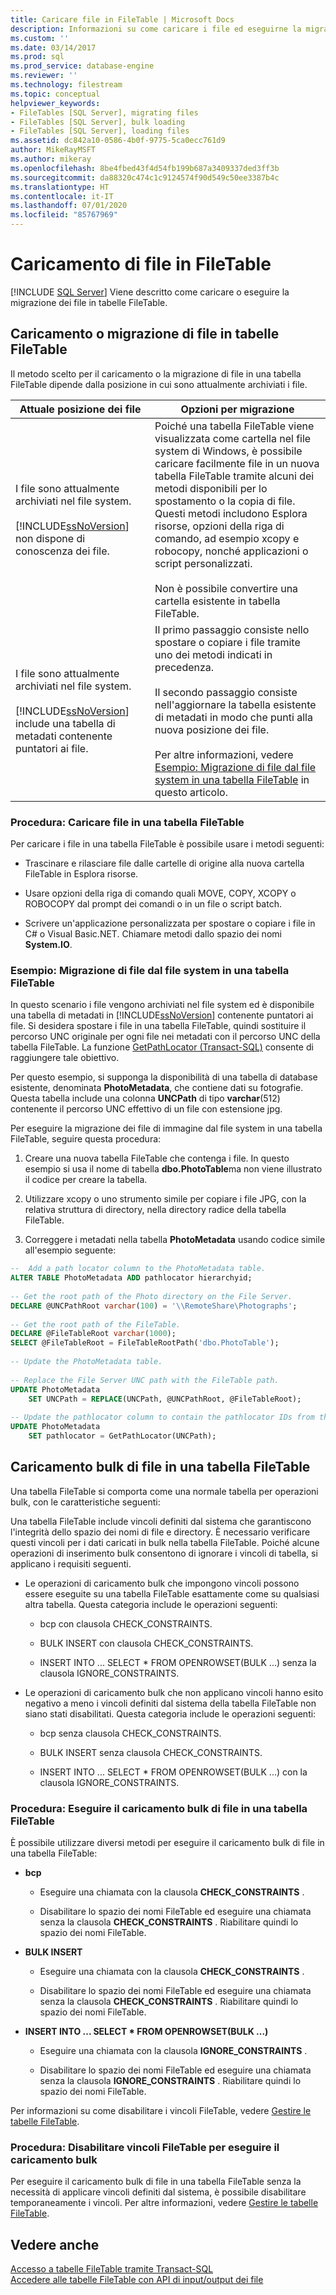 ```yaml
---
title: Caricare file in FileTable | Microsoft Docs
description: Informazioni su come caricare i file ed eseguirne la migrazione in tabelle FileTable in SQL Server quando i file vengono archiviati in diversi modi. Leggere le informazioni sulle operazioni di caricamento bulk.
ms.custom: ''
ms.date: 03/14/2017
ms.prod: sql
ms.prod_service: database-engine
ms.reviewer: ''
ms.technology: filestream
ms.topic: conceptual
helpviewer_keywords:
- FileTables [SQL Server], migrating files
- FileTables [SQL Server], bulk loading
- FileTables [SQL Server], loading files
ms.assetid: dc842a10-0586-4b0f-9775-5ca0ecc761d9
author: MikeRayMSFT
ms.author: mikeray
ms.openlocfilehash: 8be4fbed43f4d54fb199b687a3409337ded3ff3b
ms.sourcegitcommit: da88320c474c1c9124574f90d549c50ee3387b4c
ms.translationtype: HT
ms.contentlocale: it-IT
ms.lasthandoff: 07/01/2020
ms.locfileid: "85767969"
---
```

# <a name="load-files-into-filetables"></a>Caricamento di file in FileTable
 [!INCLUDE [SQL Server](../../includes/applies-to-version/sqlserver.md)]
  Viene descritto come caricare o eseguire la migrazione dei file in tabelle FileTable.  
  
##  <a name="loading-or-migrating-files-into-a-filetable"></a><a name="BasicsLoadNew"></a> Caricamento o migrazione di file in tabelle FileTable  
 Il metodo scelto per il caricamento o la migrazione di file in una tabella FileTable dipende dalla posizione in cui sono attualmente archiviati i file.  
  
|Attuale posizione dei file|Opzioni per migrazione|  
|-------------------------------|---------------------------|  
|I file sono attualmente archiviati nel file system.<br /><br /> [!INCLUDE[ssNoVersion](../../includes/ssnoversion-md.md)] non dispone di conoscenza dei file.|Poiché una tabella FileTable viene visualizzata come cartella nel file system di Windows, è possibile caricare facilmente file in un nuova tabella FileTable tramite alcuni dei metodi disponibili per lo spostamento o la copia di file. Questi metodi includono Esplora risorse, opzioni della riga di comando, ad esempio xcopy e robocopy, nonché applicazioni o script personalizzati.<br /><br /> Non è possibile convertire una cartella esistente in tabella FileTable.|  
|I file sono attualmente archiviati nel file system.<br /><br /> [!INCLUDE[ssNoVersion](../../includes/ssnoversion-md.md)] include una tabella di metadati contenente puntatori ai file.|Il primo passaggio consiste nello spostare o copiare i file tramite uno dei metodi indicati in precedenza.<br /><br /> Il secondo passaggio consiste nell'aggiornare la tabella esistente di metadati in modo che punti alla nuova posizione dei file.<br /><br /> Per altre informazioni, vedere [Esempio: Migrazione di file dal file system in una tabella FileTable](#HowToMigrateFiles) in questo articolo.|  
  
###  <a name="how-to-load-files-into-a-filetable"></a><a name="HowToLoadNew"></a> Procedura: Caricare file in una tabella FileTable  
Per caricare i file in una tabella FileTable è possibile usare i metodi seguenti:  
  
-   Trascinare e rilasciare file dalle cartelle di origine alla nuova cartella FileTable in Esplora risorse.  
  
-   Usare opzioni della riga di comando quali MOVE, COPY, XCOPY o ROBOCOPY dal prompt dei comandi o in un file o script batch.  
  
-   Scrivere un'applicazione personalizzata per spostare o copiare i file in C# o Visual Basic.NET. Chiamare metodi dallo spazio dei nomi **System.IO**.  
  
###  <a name="example-migrating-files-from-the-file-system-into-a-filetable"></a><a name="HowToMigrateFiles"></a> Esempio: Migrazione di file dal file system in una tabella FileTable  
 In questo scenario i file vengono archiviati nel file system ed è disponibile una tabella di metadati in [!INCLUDE[ssNoVersion](../../includes/ssnoversion-md.md)] contenente puntatori ai file. Si desidera spostare i file in una tabella FileTable, quindi sostituire il percorso UNC originale per ogni file nei metadati con il percorso UNC della tabella FileTable. La funzione [GetPathLocator &#40;Transact-SQL&#41;](../../relational-databases/system-functions/getpathlocator-transact-sql.md) consente di raggiungere tale obiettivo.  
  
 Per questo esempio, si supponga la disponibilità di una tabella di database esistente, denominata **PhotoMetadata**, che contiene dati su fotografie. Questa tabella include una colonna **UNCPath** di tipo **varchar**(512) contenente il percorso UNC effettivo di un file con estensione jpg.  
  
 Per eseguire la migrazione dei file di immagine dal file system in una tabella FileTable, seguire questa procedura:  
  
1.  Creare una nuova tabella FileTable che contenga i file. In questo esempio si usa il nome di tabella **dbo.PhotoTable**ma non viene illustrato il codice per creare la tabella.  
  
2.  Utilizzare xcopy o uno strumento simile per copiare i file JPG, con la relativa struttura di directory, nella directory radice della tabella FileTable.  
  
3.  Correggere i metadati nella tabella **PhotoMetadata** usando codice simile all'esempio seguente:  

```sql  
--  Add a path locator column to the PhotoMetadata table.  
ALTER TABLE PhotoMetadata ADD pathlocator hierarchyid;  
  
-- Get the root path of the Photo directory on the File Server.  
DECLARE @UNCPathRoot varchar(100) = '\\RemoteShare\Photographs';  
  
-- Get the root path of the FileTable.  
DECLARE @FileTableRoot varchar(1000);  
SELECT @FileTableRoot = FileTableRootPath('dbo.PhotoTable');  
  
-- Update the PhotoMetadata table.  
  
-- Replace the File Server UNC path with the FileTable path.  
UPDATE PhotoMetadata  
    SET UNCPath = REPLACE(UNCPath, @UNCPathRoot, @FileTableRoot);  
  
-- Update the pathlocator column to contain the pathlocator IDs from the FileTable.  
UPDATE PhotoMetadata  
    SET pathlocator = GetPathLocator(UNCPath);  
```  
  
##  <a name="bulk-loading-files-into-a-filetable"></a><a name="BasicsBulkLoad"></a> Caricamento bulk di file in una tabella FileTable  
 Una tabella FileTable si comporta come una normale tabella per operazioni bulk, con le caratteristiche seguenti:  
  
 Una tabella FileTable include vincoli definiti dal sistema che garantiscono l'integrità dello spazio dei nomi di file e directory. È necessario verificare questi vincoli per i dati caricati in bulk nella tabella FileTable. Poiché alcune operazioni di inserimento bulk consentono di ignorare i vincoli di tabella, si applicano i requisiti seguenti.  
  
-   Le operazioni di caricamento bulk che impongono vincoli possono essere eseguite su una tabella FileTable esattamente come su qualsiasi altra tabella. Questa categoria include le operazioni seguenti:  
  
    -   bcp con clausola CHECK_CONSTRAINTS.  
  
    -   BULK INSERT con clausola CHECK_CONSTRAINTS.  
  
    -   INSERT INTO ... SELECT * FROM OPENROWSET(BULK ...) senza la clausola IGNORE_CONSTRAINTS.  
  
-   Le operazioni di caricamento bulk che non applicano vincoli hanno esito negativo a meno i vincoli definiti dal sistema della tabella FileTable non siano stati disabilitati. Questa categoria include le operazioni seguenti:  
  
    -   bcp senza clausola CHECK_CONSTRAINTS.  
  
    -   BULK INSERT senza clausola CHECK_CONSTRAINTS.  
  
    -   INSERT INTO ... SELECT * FROM OPENROWSET(BULK ...) con la clausola IGNORE_CONSTRAINTS.  
  
###  <a name="how-to-bulk-load-files-into-a-filetable"></a><a name="HowToBulkLoad"></a> Procedura: Eseguire il caricamento bulk di file in una tabella FileTable  
 È possibile utilizzare diversi metodi per eseguire il caricamento bulk di file in una tabella FileTable:  
  
-   **bcp**  
  
    -   Eseguire una chiamata con la clausola **CHECK_CONSTRAINTS** .  
  
    -   Disabilitare lo spazio dei nomi FileTable ed eseguire una chiamata senza la clausola **CHECK_CONSTRAINTS** . Riabilitare quindi lo spazio dei nomi FileTable.  
  
-   **BULK INSERT**  
  
    -   Eseguire una chiamata con la clausola **CHECK_CONSTRAINTS** .  
  
    -   Disabilitare lo spazio dei nomi FileTable ed eseguire una chiamata senza la clausola **CHECK_CONSTRAINTS** . Riabilitare quindi lo spazio dei nomi FileTable.  
  
-   **INSERT INTO ... SELECT \* FROM OPENROWSET(BULK ...)**  
  
    -   Eseguire una chiamata con la clausola **IGNORE_CONSTRAINTS** .  
  
    -   Disabilitare lo spazio dei nomi FileTable ed eseguire una chiamata senza la clausola **IGNORE_CONSTRAINTS** . Riabilitare quindi lo spazio dei nomi FileTable.  
  
 Per informazioni su come disabilitare i vincoli FileTable, vedere [Gestire le tabelle FileTable](../../relational-databases/blob/manage-filetables.md).  
  
###  <a name="how-to-disable-filetable-constraints-for-bulk-loading"></a><a name="disabling"></a> Procedura: Disabilitare vincoli FileTable per eseguire il caricamento bulk  
 Per eseguire il caricamento bulk di file in una tabella FileTable senza la necessità di applicare vincoli definiti dal sistema, è possibile disabilitare temporaneamente i vincoli. Per altre informazioni, vedere [Gestire le tabelle FileTable](../../relational-databases/blob/manage-filetables.md).  
  
## <a name="see-also"></a>Vedere anche  
 [Accesso a tabelle FileTable tramite Transact-SQL](../../relational-databases/blob/access-filetables-with-transact-sql.md)   
 [Accedere alle tabelle FileTable con API di input/output dei file](../../relational-databases/blob/access-filetables-with-file-input-output-apis.md)  
  
  
